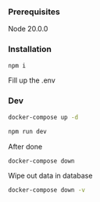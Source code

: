 ### Prerequisites

Node 20.0.0

### Installation

```bash
npm i
```

Fill up the .env

### Dev

```bash
docker-compose up -d
```

```bash
npm run dev
```

After done

```bash
docker-compose down
```

Wipe out data in database

```bash
docker-compose down -v
```
